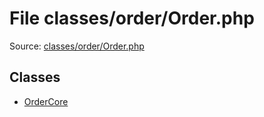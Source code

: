 File classes/order/Order.php
=========

Source: [classes/order/Order.php](https://github.com/PrestaShop/PrestaShop/blob/1.6.0.7/classes/order/Order.php)


Classes
-------

* [OrderCore](class.OrderCore.md)

